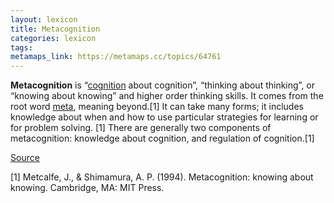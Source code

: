 ```yaml
---
layout: lexicon
title: Metacognition
categories: lexicon
tags:
metamaps_link: https://metamaps.cc/topics/64761
---
```


**Metacognition** is “[cognition] about cognition”, “thinking about
thinking”, or “knowing about knowing” and higher order thinking skills.
It comes from the root word [meta], meaning beyond.[1] It
can take many forms; it includes knowledge about when and how to use
particular strategies for learning or for problem solving. [1] There are
generally two components of metacognition: knowledge about cognition,
and regulation of cognition.[1]

[Source](https://en.wikipedia.org/wiki/Metacognition)
 

[1] Metcalfe, J., & Shimamura, A. P. (1994). Metacognition: knowing
about knowing. Cambridge, MA: MIT Press.
 
[cognition]: https://wikipedia.org/wiki/cognition "wikilink"
[meta]: https://wikipedia.org/wiki/meta "wikilink"
